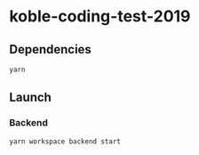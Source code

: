 # koble-coding-test-2019

## Dependencies
```sh
yarn
```

## Launch

### Backend
```sh
yarn workspace backend start
```
